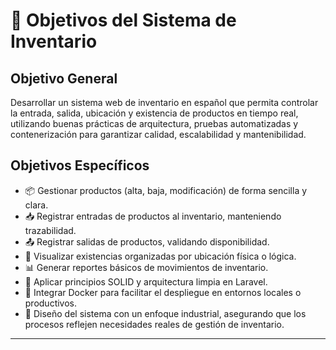 # 🎯 Objetivos del Sistema de Inventario

## Objetivo General

Desarrollar un sistema web de inventario en español que permita controlar la entrada, salida, ubicación y existencia de productos en tiempo real, utilizando buenas prácticas de arquitectura, pruebas automatizadas y contenerización para garantizar calidad, escalabilidad y mantenibilidad.

## Objetivos Específicos

- 📦 Gestionar productos (alta, baja, modificación) de forma sencilla y clara.
- 📥 Registrar entradas de productos al inventario, manteniendo trazabilidad.
- 📤 Registrar salidas de productos, validando disponibilidad.
- 📍 Visualizar existencias organizadas por ubicación física o lógica.
- 📊 Generar reportes básicos de movimientos de inventario.
- 🧱 Aplicar principios SOLID y arquitectura limpia en Laravel.
- 🐳 Integrar Docker para facilitar el despliegue en entornos locales o productivos.
- 🤝 Diseño del sistema con un enfoque industrial, asegurando que los procesos reflejen necesidades reales de gestión de inventario.

---


